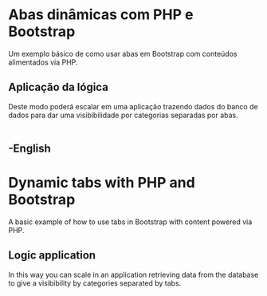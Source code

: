 # Abas dinâmicas com PHP e Bootstrap

Um exemplo básico de como usar abas em Bootstrap com conteúdos alimentados via PHP. 

## Aplicação da lógica
Deste modo poderá escalar em uma aplicação trazendo dados do banco de dados para dar uma visibibilidade
por categorias separadas por abas.
<br><br>
## -English
# Dynamic tabs with PHP and Bootstrap
A basic example of how to use tabs in Bootstrap with content powered via PHP.

## Logic application
In this way you can scale in an application retrieving data from the database to give a visibibility by categories separated by tabs.
